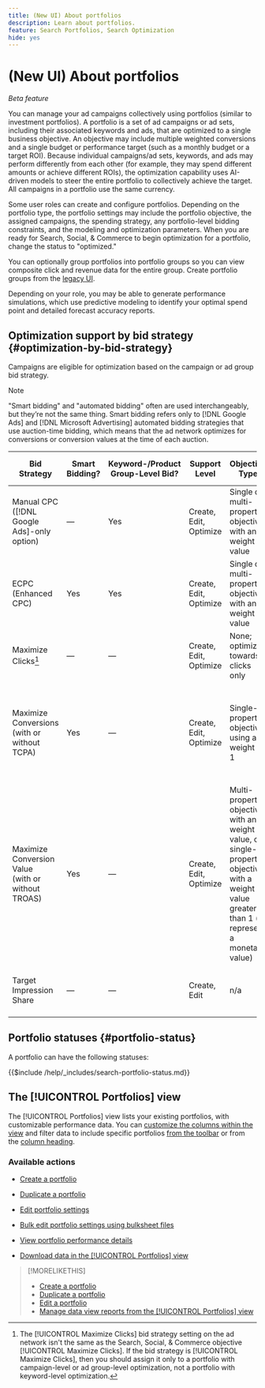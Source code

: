 ```yaml
---
title: (New UI) About portfolios
description: Learn about portfolios.
feature: Search Portfolios, Search Optimization
hide: yes
---
```

# (New UI) About portfolios

*Beta feature*

You can manage your ad campaigns collectively using portfolios (similar to investment portfolios). A portfolio is a set of ad campaigns or ad sets, including their associated keywords and ads, that are optimized to a single business objective. An objective may include multiple weighted conversions and a single budget or performance target (such as a monthly budget or a target ROI). Because individual campaigns/ad sets, keywords, and ads may perform differently from each other (for example, they may spend different amounts or achieve different ROIs), the optimization capability uses AI-driven models to steer the entire portfolio to collectively achieve the target. All campaigns in a portfolio use the same currency.

Some user roles can create and configure portfolios. Depending on the portfolio type, the portfolio settings may include the portfolio objective, the assigned campaigns, the spending strategy, any portfolio-level bidding constraints, and the modeling and optimization parameters. When you are ready for Search, Social, & Commerce to begin optimization for a portfolio, change the status to "optimized."

You can optionally group portfolios into portfolio groups so you can view composite click and revenue data for the entire group. Create portfolio groups from the [legacy UI](/help/search-social-commerce/getting-started/ui-switch.md).

Depending on your role, you may be able to generate performance simulations, which use predictive modeling to identify your optimal spend point and detailed forecast accuracy reports.<!-- Mention this now? In addition, all users can use the Spend Recommendation Tool to identify the optimal budget distribution across portfolios. -->

## Optimization support by bid strategy {#optimization-by-bid-strategy}

Campaigns are eligible for optimization based on the campaign or ad group bid strategy.

>[!NOTE]
>
>"Smart bidding" and "automated bidding" often are used interchangeably, but they’re not the same thing. Smart bidding refers only to [!DNL Google Ads] and [!DNL Microsoft Advertising] automated bidding strategies that use auction-time bidding, which means that the ad network optimizes for conversions or conversion values at the time of each auction.

<!-- Add "Frequency of Bidding (or other actions, like adjusting campaign budget or bid adjustment values?) -->

| Bid Strategy | Smart Bidding? | Keyword-/Product Group-Level Bid? | Support Level | Objective Type | Bid Unit | What Does Adobe Set? | What Does the Ad Network Set? |
|---|---|---|---|---|---|---|---|
| Manual CPC ([!DNL Google Ads]-only option) | &mdash; | Yes | Create, Edit, Optimize | Single or multi-property objective with any weight value | Keyword + Match Type + Campaign | Keyword bid, campaign budget, bid adjustment values | n/a |
| ECPC (Enhanced CPC) | Yes | Yes | Create, Edit, Optimize | Single or multi-property objective with any weight value | Keyword + Match Type + Campaign | Keyword bid, campaign budget | Adjusts bids in real time |
| Maximize Clicks[^1] | &mdash; | &mdash; | Create, Edit, Optimize | None; optimizes towards clicks only | Campaign | Campaign budget | Adjusts bid in real time to maximize clicks within the budget |
| Maximize Conversions<br>(with or without TCPA) | Yes | &mdash; | Create, Edit, Optimize | Single-property objective using a weight of 1 | Campaign or ad group ([!DNL Google Ads])<br>Campaign only ([!DNL Microsoft Advertising]) | Campaign budget, Target CPA when set<br>TCPA can be a standalone bid strategy in [!DNL Microsoft Advertising]) | Adjusts bid in real time to maximize orders/leads within the budget, meeting a CPA goal when the target is set |
| Maximize Conversion Value<br>(with or without TROAS) | Yes | &mdash; | Create, Edit, Optimize | Multi-property objective with any weight value, or single-property objective with a weight value greater than 1 (to represent a monetary value) | Campaign or ad group ([!DNL Google Ads])<br>Campaign only ([!DNL Microsoft Advertising]) | Campaign budget, Target ROAS when set<br>TROAS can be a standalone bid strategy in [!DNL Microsoft Advertising]) | Adjusts bids in real time to maximize revenue/profit within the budget, meeting an ROAS goal when the target is set |
| Target Impression Share | &mdash; | &mdash; | Create, Edit | n/a | n/a | n/a - can't be assigned to a portfolio | Adjusts bids in real time to meet an impression share goal |

[^1]: The [!UICONTROL Maximize Clicks] bid strategy setting on the ad network isn't the same as the Search, Social, & Commerce objective [!UICONTROL Maximize Clicks]. If the bid strategy is [!UICONTROL Maximize Clicks], then you should assign it only to a portfolio with campaign-level or ad group-level optimization, not a portfolio with keyword-level optimization.

## Portfolio statuses {#portfolio-status}

A portfolio can have the following statuses:

<!-- **Link to include file for "Portfolio status"** -->

{{$include /help/_includes/search-portfolio-status.md}}

## The [!UICONTROL Portfolios] view

The [!UICONTROL Portfolios] view lists your existing portfolios, with customizable performance data. You can [customize the columns within the view](/help/search-social-commerce/common-tasks/data-views/custom-default-views-manage.md) and filter data to include specific portfolios [from the toolbar](/help/search-social-commerce/common-tasks/data-views/ad-hoc-settings/column-filter-apply-from-toolbar.md) or from the [column heading](/help/search-social-commerce/common-tasks/data-views/ad-hoc-settings/column-filter-apply-from-column-heading.md).

<!-- No options yet to edit anything within the grid, view bid changes, add a portfolio to a portfolio group, edit the Target column, or import/export DOW targets. -->

### Available actions

<!-- Update with any new options -->

<!-- within row:
* [Rename a portfolio](portfolio-rename.md)

* [View the constraints for a portfolio](portfolio-view-constraint.md)

* [View the change history for a portfolio](portfolio-view-change-history.md)
-->

* [Create a portfolio](portfolio-create.md)

* [Duplicate a portfolio](portfolio-duplicate.md)

* [Edit portfolio settings](portfolio-edit.md)

* [Bulk edit portfolio settings using bulksheet files](portfolio-bulksheets.md)

* [View portfolio performance details](portfolio-details.md)

* [Download data in the [!UICONTROL Portfolios] view](portfolio-view-report.md) 

>[!MORELIKETHIS]
>
>* [Create a portfolio](portfolio-create.md)
>* [Duplicate a portfolio](portfolio-duplicate.md)
>* [Edit a portfolio](portfolio-edit.md)
>* [Manage data view reports from the [!UICONTROL Portfolios] view](portfolio-view-report.md)

